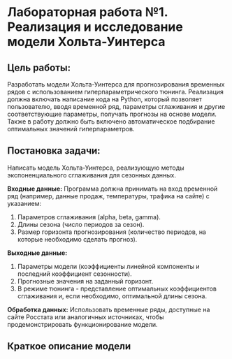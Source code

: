 # Лабораторная работа №1. Реализация и исследование модели Хольта-Уинтерса

  ## Цель работы: 
  Разработать модели Хольта-Уинтерса для прогнозирования временных рядов с использованием гиперпараметрического тюнинга. 
  Реализация должна включать написание кода на Python, который позволяет пользователю, вводя временной ряд, параметры сглаживания и другие соответствующие параметры, 
  получать прогнозы на основе модели. Также в работу должно быть включено автоматическое подбирание оптимальных значений гиперпараметров.
## Постановка задачи: 
Написать модель Хольта-Уинтерса, реализующую методы экспоненциального сглаживания для сезонных данных.

**Входные данные:** Программа должна принимать на вход временной ряд (например, данные продаж, температуры, трафика на сайте) с указанием:
1. Параметров сглаживания (alpha, beta, gamma).
2. Длины сезона (число периодов за сезон).
3. Размер горизонта прогнозирования (количество периодов, на которые необходимо сделать прогноз).

**Выходные данные:**
1. Параметры модели (коэффициенты линейной компоненты и последний коэффициент сезонности).
2. Прогнозные значения на заданный горизонт.
3. В режиме тюнинга - представление оптимальных коэффициентов сглаживания и, если необходимо, оптимальной длины сезона.

**Обработка данных:** Использовать временные ряды, доступные на сайте Росстата или аналогичных источниках, чтобы продемонстрировать функционирование модели.

## Краткое описание модели
